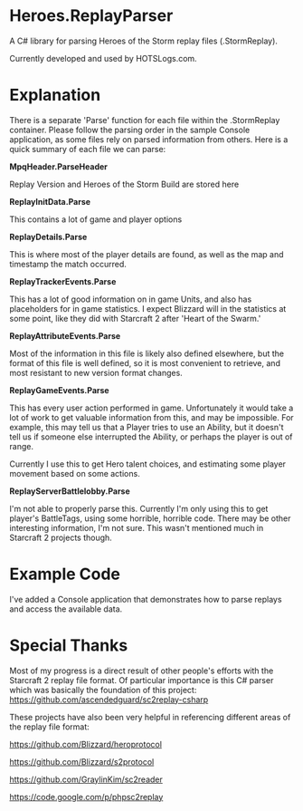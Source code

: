 # Heroes.ReplayParser
A C# library for parsing Heroes of the Storm replay files (.StormReplay).

Currently developed and used by HOTSLogs.com.

Explanation
================

There is a separate 'Parse' function for each file within the .StormReplay container.  Please follow the parsing order in the sample Console application, as some files rely on parsed information from others.  Here is a quick summary of each file we can parse:

**MpqHeader.ParseHeader**

Replay Version and Heroes of the Storm Build are stored here

**ReplayInitData.Parse**

This contains a lot of game and player options

**ReplayDetails.Parse**

This is where most of the player details are found, as well as the map and timestamp the match occurred.

**ReplayTrackerEvents.Parse**

This has a lot of good information on in game Units, and also has placeholders for in game statistics.  I expect Blizzard will in the statistics at some point, like they did with Starcraft 2 after 'Heart of the Swarm.'

**ReplayAttributeEvents.Parse**

Most of the information in this file is likely also defined elsewhere, but the format of this file is well defined, so it is most convenient to retrieve, and most resistant to new version format changes.

**ReplayGameEvents.Parse**

This has every user action performed in game.  Unfortunately it would take a lot of work to get valuable information from this, and may be impossible.  For example, this may tell us that a Player tries to use an Ability, but it doesn't tell us if someone else interrupted the Ability, or perhaps the player is out of range.

Currently I use this to get Hero talent choices, and estimating some player movement based on some actions.

**ReplayServerBattlelobby.Parse**

I'm not able to properly parse this.  Currently I'm only using this to get player's BattleTags, using some horrible, horrible code.  There may be other interesting information, I'm not sure.  This wasn't mentioned much in Starcraft 2 projects though.

Example Code
================

I've added a Console application that demonstrates how to parse replays and access the available data.

Special Thanks
================

Most of my progress is a direct result of other people's efforts with the Starcraft 2 replay file format.  Of particular importance is this C# parser which was basically the foundation of this project: https://github.com/ascendedguard/sc2replay-csharp

These projects have also been very helpful in referencing different areas of the replay file format:

https://github.com/Blizzard/heroprotocol

https://github.com/Blizzard/s2protocol

https://github.com/GraylinKim/sc2reader

https://code.google.com/p/phpsc2replay